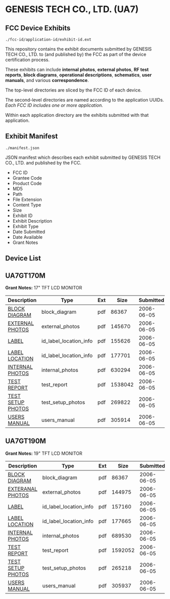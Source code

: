 # GENESIS TECH CO., LTD. (UA7)
## FCC Device Exhibits

```
./fcc-id/application-id/exhibit-id.ext
```

This repository contains the exhibit documents submitted by GENESIS TECH CO., LTD. to (and published by) the FCC as part of the device certification process.

These exhibits can include **internal photos**, **external photos**, **RF test reports**, **block diagrams**, **operational descriptions**, **schematics**, **user manuals**, and various **correspondence**.

The top-level directories are sliced by the FCC ID of each device.

The second-level directories are named according to the application UUIDs. *Each FCC ID includes one or more application.*

Within each application directory are the exhibits submitted with that application. 

## Exhibit Manifest

```
./manifest.json
```

JSON manifest which describes each exhibit submitted by GENESIS TECH CO., LTD. and published by the FCC.

- FCC ID
- Grantee Code
- Product Code
- MD5
- Path
- File Extension
- Content Type
- Size
- Exhibit ID
- Exhibit Description
- Exhibit Type
- Date Submitted
- Date Available
- Grant Notes

## Device List
## UA7GT170M
**Grant Notes:** 17" TFT LCD MONITOR

| Description | Type | Ext | Size | Submitted | Available |
| ----------- | ---- | --- | ---- | --------- | --------- |
| [BLOCK DIAGRAM](UA7GT170M/1f571f741455b7741ff7800acc55d653/664665.pdf) | block_diagram | pdf | 86367 | 2006-06-05 | 2006-06-02 |
| [EXTERNAL PHOTOS](UA7GT170M/1f571f741455b7741ff7800acc55d653/664666.pdf) | external_photos | pdf | 145670 | 2006-06-05 | 2006-06-02 |
| [LABEL](UA7GT170M/1f571f741455b7741ff7800acc55d653/664669.pdf) | id_label_location_info | pdf | 155626 | 2006-06-05 | 2006-06-02 |
| [LABEL LOCATION](UA7GT170M/1f571f741455b7741ff7800acc55d653/664672.pdf) | id_label_location_info | pdf | 177701 | 2006-06-05 | 2006-06-02 |
| [INTERNAL PHOTOS](UA7GT170M/1f571f741455b7741ff7800acc55d653/664667.pdf) | internal_photos | pdf | 630294 | 2006-06-05 | 2006-06-02 |
| [TEST REPORT](UA7GT170M/1f571f741455b7741ff7800acc55d653/664670.pdf) | test_report | pdf | 1538042 | 2006-06-05 | 2006-06-02 |
| [TEST SETUP PHOTOS](UA7GT170M/1f571f741455b7741ff7800acc55d653/664671.pdf) | test_setup_photos | pdf | 269822 | 2006-06-05 | 2006-06-02 |
| [USERS MANUAL](UA7GT170M/1f571f741455b7741ff7800acc55d653/664668.pdf) | users_manual | pdf | 305914 | 2006-06-05 | 2006-06-02 |
## UA7GT190M
**Grant Notes:** 19" TFT LCD MONITOR

| Description | Type | Ext | Size | Submitted | Available |
| ----------- | ---- | --- | ---- | --------- | --------- |
| [BLOCK DIAGRAM](UA7GT190M/5971840929c491bc4bf18c520e598b93/664665.pdf) | block_diagram | pdf | 86367 | 2006-06-05 | 2006-06-02 |
| [EXTERANAL PHOTOS](UA7GT190M/5971840929c491bc4bf18c520e598b93/664683.pdf) | external_photos | pdf | 144975 | 2006-06-05 | 2006-06-02 |
| [LABEL](UA7GT190M/5971840929c491bc4bf18c520e598b93/664686.pdf) | id_label_location_info | pdf | 157160 | 2006-06-05 | 2006-06-02 |
| [LABEL LOCATION](UA7GT190M/5971840929c491bc4bf18c520e598b93/664689.pdf) | id_label_location_info | pdf | 177665 | 2006-06-05 | 2006-06-02 |
| [INTERNAL PHOTOS](UA7GT190M/5971840929c491bc4bf18c520e598b93/664684.pdf) | internal_photos | pdf | 689530 | 2006-06-05 | 2006-06-02 |
| [TEST REPORT](UA7GT190M/5971840929c491bc4bf18c520e598b93/664687.pdf) | test_report | pdf | 1592052 | 2006-06-05 | 2006-06-02 |
| [TEST SETUP PHOTOS](UA7GT190M/5971840929c491bc4bf18c520e598b93/664688.pdf) | test_setup_photos | pdf | 265218 | 2006-06-05 | 2006-06-02 |
| [USERS MANUAL](UA7GT190M/5971840929c491bc4bf18c520e598b93/664685.pdf) | users_manual | pdf | 305937 | 2006-06-05 | 2006-06-02 |
